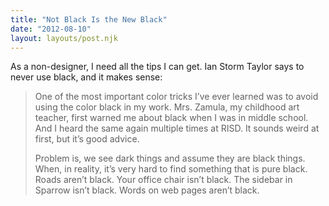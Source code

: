 ```yaml
---
title: "Not Black Is the New Black"
date: "2012-08-10"
layout: layouts/post.njk
---
```


As a non-designer, I need all the tips I can get. Ian Storm Taylor says to never use black, and it makes sense:

> One of the most important color tricks I’ve ever learned was to avoid using the color black in my work. Mrs. Zamula, my childhood art teacher, first warned me about black when I was in middle school. And I heard the same again multiple times at RISD. It sounds weird at first, but it’s good advice.
>
> Problem is, we see dark things and assume they are black things. When, in reality, it’s very hard to find something that is pure black. Roads aren’t black. Your office chair isn’t black. The sidebar in Sparrow isn’t black. Words on web pages aren’t black.
